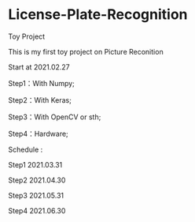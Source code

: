 # License-Plate-Recognition
Toy Project

This is my first toy project on Picture Reconition

Start at 2021.02.27

Step1：With Numpy;    

Step2：With Keras;

Step3：With OpenCV or sth; 

Step4：Hardware;

Schedule :

Step1  2021.03.31

Step2  2021.04.30

Step3  2021.05.31

Step4  2021.06.30

